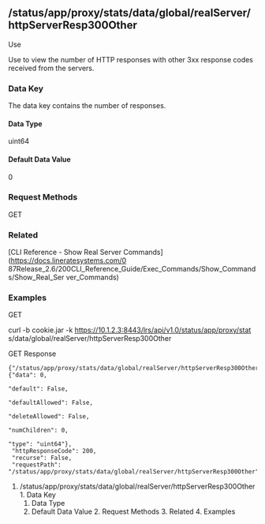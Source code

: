 ## /status/app/proxy/stats/data/global/realServer/httpServerResp300Other

Use

Use to view the number of HTTP responses with other 3xx response codes
received from the servers.

### Data Key

The data key contains the number of responses.

#### Data Type

uint64

#### Default Data Value

0

### Request Methods

GET

### Related

[CLI Reference - Show Real Server Commands](https://docs.lineratesystems.com/0
87Release_2.6/200CLI_Reference_Guide/Exec_Commands/Show_Commands/Show_Real_Ser
ver_Commands)

### Examples

GET

curl -b cookie.jar -k https://10.1.2.3:8443/lrs/api/v1.0/status/app/proxy/stat
s/data/global/realServer/httpServerResp300Other

GET Response

    
    {"/status/app/proxy/stats/data/global/realServer/httpServerResp300Other": {"data": 0,
                                                                                "default": False,
                                                                                "defaultAllowed": False,
                                                                                "deleteAllowed": False,
                                                                                "numChildren": 0,
                                                                                "type": "uint64"},
     "httpResponseCode": 200,
     "recurse": False,
     "requestPath": "/status/app/proxy/stats/data/global/realServer/httpServerResp300Other"}
    

  1. /status/app/proxy/stats/data/global/realServer/httpServerResp300Other
    1. Data Key
      1. Data Type
      2. Default Data Value
    2. Request Methods
    3. Related
    4. Examples

